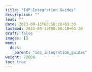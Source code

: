 ```yaml
---
title: "IdP Integration Guides"
description: ""
lead: ""
date: 2023-09-13T00:50:18+03:30
lastmod: 2023-09-13T00:50:18+03:30
draft: false
images: []
menu:
  docs:
    parent: "idp_integration_guides"
weight: 72000
toc: true
---
```

